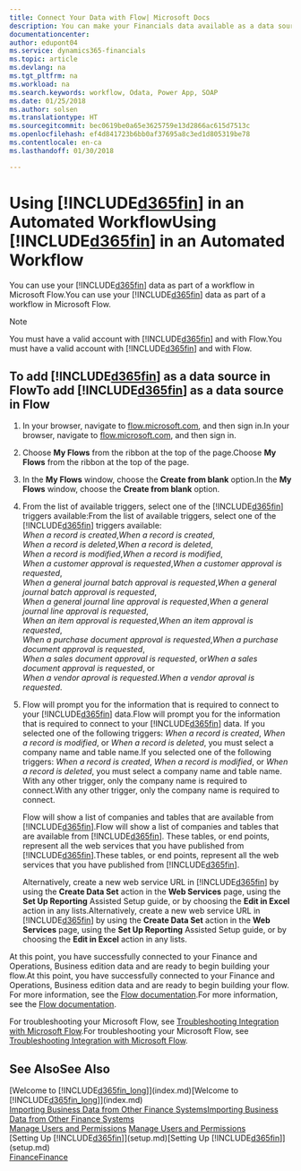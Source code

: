 ```yaml
---
title: Connect Your Data with Flow| Microsoft Docs
description: You can make your Financials data available as a data source and specify an OData URL of your web services to build an automated workflow.
documentationcenter: 
author: edupont04
ms.service: dynamics365-financials
ms.topic: article
ms.devlang: na
ms.tgt_pltfrm: na
ms.workload: na
ms.search.keywords: workflow, Odata, Power App, SOAP
ms.date: 01/25/2018
ms.author: solsen
ms.translationtype: HT
ms.sourcegitcommit: bec0619be0a65e3625759e13d2866ac615d7513c
ms.openlocfilehash: ef4d841723b6bb0af37695a8c3ed1d805319be78
ms.contentlocale: en-ca
ms.lasthandoff: 01/30/2018

---
```

# <a name="using-included365finincludesd365finmdmd-in-an-automated-workflow"></a><span data-ttu-id="b7533-103">Using [!INCLUDE[d365fin](includes/d365fin_md.md)] in an Automated Workflow</span><span class="sxs-lookup"><span data-stu-id="b7533-103">Using [!INCLUDE[d365fin](includes/d365fin_md.md)] in an Automated Workflow</span></span>
<span data-ttu-id="b7533-104">You can use your [!INCLUDE[d365fin](includes/d365fin_md.md)] data as part of a workflow in Microsoft Flow.</span><span class="sxs-lookup"><span data-stu-id="b7533-104">You can use your [!INCLUDE[d365fin](includes/d365fin_md.md)] data as part of a workflow in Microsoft Flow.</span></span>  

> [!NOTE]  
>   <span data-ttu-id="b7533-105">You must have a valid account with [!INCLUDE[d365fin](includes/d365fin_md.md)] and with Flow.</span><span class="sxs-lookup"><span data-stu-id="b7533-105">You must have a valid account with [!INCLUDE[d365fin](includes/d365fin_md.md)] and with Flow.</span></span>  

## <a name="to-add-included365finincludesd365finmdmd-as-a-data-source-in-flow"></a><span data-ttu-id="b7533-106">To add [!INCLUDE[d365fin](includes/d365fin_md.md)] as a data source in Flow</span><span class="sxs-lookup"><span data-stu-id="b7533-106">To add [!INCLUDE[d365fin](includes/d365fin_md.md)] as a data source in Flow</span></span>
1. <span data-ttu-id="b7533-107">In your browser, navigate to [flow.microsoft.com](https://flow.microsoft.com/en-us/), and then sign in.</span><span class="sxs-lookup"><span data-stu-id="b7533-107">In your browser, navigate to [flow.microsoft.com](https://flow.microsoft.com/en-us/), and then sign in.</span></span>
2. <span data-ttu-id="b7533-108">Choose **My Flows** from the ribbon at the top of the page.</span><span class="sxs-lookup"><span data-stu-id="b7533-108">Choose **My Flows** from the ribbon at the top of the page.</span></span>
3. <span data-ttu-id="b7533-109">In the **My Flows** window, choose the **Create from blank** option.</span><span class="sxs-lookup"><span data-stu-id="b7533-109">In the **My Flows** window, choose the **Create from blank** option.</span></span>
4. <span data-ttu-id="b7533-110">From the list of available triggers, select one of the [!INCLUDE[d365fin](includes/d365fin_md.md)] triggers available:</span><span class="sxs-lookup"><span data-stu-id="b7533-110">From the list of available triggers, select one of the [!INCLUDE[d365fin](includes/d365fin_md.md)] triggers available:</span></span>  
    <span data-ttu-id="b7533-111">*When a record is created*,</span><span class="sxs-lookup"><span data-stu-id="b7533-111">*When a record is created*,</span></span>  
    <span data-ttu-id="b7533-112">*When a record is deleted*,</span><span class="sxs-lookup"><span data-stu-id="b7533-112">*When a record is deleted*,</span></span>  
    <span data-ttu-id="b7533-113">*When a record is modified*,</span><span class="sxs-lookup"><span data-stu-id="b7533-113">*When a record is modified*,</span></span>  
    <span data-ttu-id="b7533-114">*When a customer approval is requested*,</span><span class="sxs-lookup"><span data-stu-id="b7533-114">*When a customer approval is requested*,</span></span>  
    <span data-ttu-id="b7533-115">*When a general journal batch approval is requested*,</span><span class="sxs-lookup"><span data-stu-id="b7533-115">*When a general journal batch approval is requested*,</span></span>  
    <span data-ttu-id="b7533-116">*When a general journal line approval is requested*,</span><span class="sxs-lookup"><span data-stu-id="b7533-116">*When a general journal line approval is requested*,</span></span>  
    <span data-ttu-id="b7533-117">*When an item approval is requested*,</span><span class="sxs-lookup"><span data-stu-id="b7533-117">*When an item approval is requested*,</span></span>  
    <span data-ttu-id="b7533-118">*When a purchase document approval is requested*,</span><span class="sxs-lookup"><span data-stu-id="b7533-118">*When a purchase document approval is requested*,</span></span>  
    <span data-ttu-id="b7533-119">*When a sales document approval is requested*, or</span><span class="sxs-lookup"><span data-stu-id="b7533-119">*When a sales document approval is requested*, or</span></span>  
    <span data-ttu-id="b7533-120">*When a vendor aproval is requested*.</span><span class="sxs-lookup"><span data-stu-id="b7533-120">*When a vendor aproval is requested*.</span></span>
5. <span data-ttu-id="b7533-121">Flow will prompt you for the information that is required to connect to your [!INCLUDE[d365fin](includes/d365fin_md.md)] data.</span><span class="sxs-lookup"><span data-stu-id="b7533-121">Flow will prompt you for the information that is required to connect to your [!INCLUDE[d365fin](includes/d365fin_md.md)] data.</span></span> <span data-ttu-id="b7533-122">If you selected one of the following triggers: *When a record is created*, *When a record is modified*, or *When a record is deleted*, you must select a company name and table name.</span><span class="sxs-lookup"><span data-stu-id="b7533-122">If you selected one of the following triggers: *When a record is created*, *When a record is modified*, or *When a record is deleted*, you must select a company name and table name.</span></span> <span data-ttu-id="b7533-123">With any other trigger, only the company name is required to connect.</span><span class="sxs-lookup"><span data-stu-id="b7533-123">With any other trigger, only the company name is required to connect.</span></span>

   <span data-ttu-id="b7533-124">Flow will show a list of companies and tables that are available from [!INCLUDE[d365fin](includes/d365fin_md.md)].</span><span class="sxs-lookup"><span data-stu-id="b7533-124">Flow will show a list of companies and tables that are available from [!INCLUDE[d365fin](includes/d365fin_md.md)].</span></span> <span data-ttu-id="b7533-125">These tables, or end points, represent all the web services that you have published from [!INCLUDE[d365fin](includes/d365fin_md.md)].</span><span class="sxs-lookup"><span data-stu-id="b7533-125">These tables, or end points, represent all the web services that you have published from [!INCLUDE[d365fin](includes/d365fin_md.md)].</span></span>

   <span data-ttu-id="b7533-126">Alternatively, create a new web service URL in [!INCLUDE[d365fin](includes/d365fin_md.md)] by using the **Create Data Set** action in the **Web Services** page, using the **Set Up Reporting** Assisted Setup guide, or by choosing the **Edit in Excel** action in any lists.</span><span class="sxs-lookup"><span data-stu-id="b7533-126">Alternatively, create a new web service URL in [!INCLUDE[d365fin](includes/d365fin_md.md)] by using the **Create Data Set** action in the **Web Services** page, using the **Set Up Reporting** Assisted Setup guide, or by choosing the **Edit in Excel** action in any lists.</span></span>

<span data-ttu-id="b7533-127">At this point, you have successfully connected to your Finance and Operations, Business edition data and are ready to begin building your flow.</span><span class="sxs-lookup"><span data-stu-id="b7533-127">At this point, you have successfully connected to your Finance and Operations, Business edition data and are ready to begin building your flow.</span></span> <span data-ttu-id="b7533-128">For more information, see the [Flow documentation](https://flow.microsoft.com/documentation/getting-started/).</span><span class="sxs-lookup"><span data-stu-id="b7533-128">For more information, see the [Flow documentation](https://flow.microsoft.com/documentation/getting-started/).</span></span>

<span data-ttu-id="b7533-129">For troubleshooting your Microsoft Flow, see [Troubleshooting Integration with Microsoft Flow](across-troubleshooting-how-use-financials-data-source-flow.md).</span><span class="sxs-lookup"><span data-stu-id="b7533-129">For troubleshooting your Microsoft Flow, see [Troubleshooting Integration with Microsoft Flow](across-troubleshooting-how-use-financials-data-source-flow.md).</span></span>

## <a name="see-also"></a><span data-ttu-id="b7533-130">See Also</span><span class="sxs-lookup"><span data-stu-id="b7533-130">See Also</span></span>
<span data-ttu-id="b7533-131">[Welcome to [!INCLUDE[d365fin_long](includes/d365fin_long_md.md)]](index.md)</span><span class="sxs-lookup"><span data-stu-id="b7533-131">[Welcome to [!INCLUDE[d365fin_long](includes/d365fin_long_md.md)]](index.md)</span></span>  
[<span data-ttu-id="b7533-132">Importing Business Data from Other Finance Systems</span><span class="sxs-lookup"><span data-stu-id="b7533-132">Importing Business Data from Other Finance Systems</span></span>](upload-data.md)  
<span data-ttu-id="b7533-133">[Manage Users and Permissions](ui-how-users-permissions.md)  </span><span class="sxs-lookup"><span data-stu-id="b7533-133">[Manage Users and Permissions](ui-how-users-permissions.md)  </span></span>  
<span data-ttu-id="b7533-134">[Setting Up [!INCLUDE[d365fin](includes/d365fin_md.md)]](setup.md)</span><span class="sxs-lookup"><span data-stu-id="b7533-134">[Setting Up [!INCLUDE[d365fin](includes/d365fin_md.md)]](setup.md)</span></span>  
[<span data-ttu-id="b7533-135">Finance</span><span class="sxs-lookup"><span data-stu-id="b7533-135">Finance</span></span>](finance.md)  

